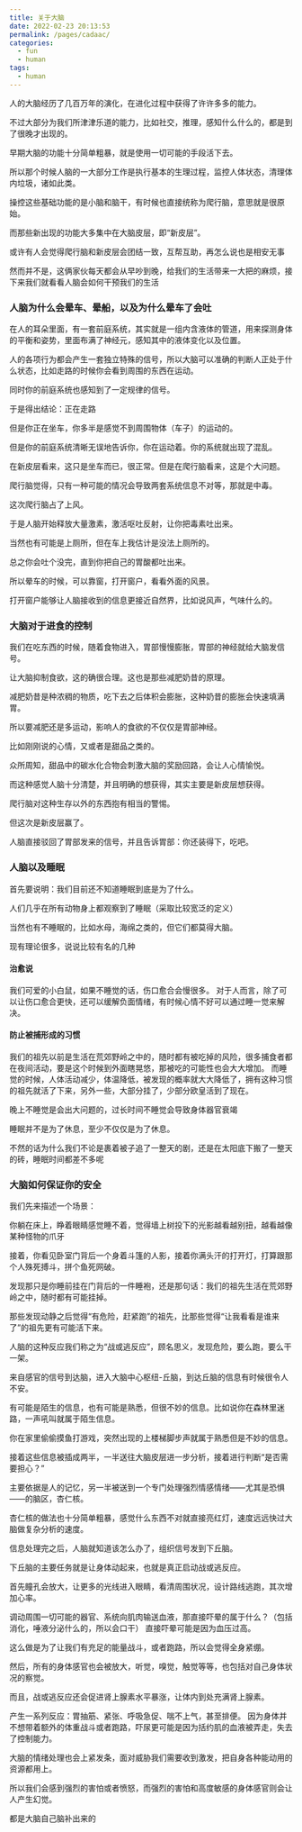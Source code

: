 ```yaml
---
title: 关于大脑
date: 2022-02-23 20:13:53
permalink: /pages/cadaac/
categories:
  - fun
  - human
tags:
  - human
---
```



人的大脑经历了几百万年的演化，在进化过程中获得了许许多多的能力。

不过大部分为我们所津津乐道的能力，比如社交，推理，感知什么什么的，都是到了很晚才出现的。

早期大脑的功能十分简单粗暴，就是使用一切可能的手段活下去。

所以那个时候人脑的一大部分工作是执行基本的生理过程，监控人体状态，清理体内垃圾，诸如此类。

操控这些基础功能的是小脑和脑干，有时候也直接统称为爬行脑，意思就是很原始。

而那些新出现的功能大多集中在大脑皮层，即“新皮层”。



或许有人会觉得爬行脑和新皮层会团结一致，互帮互助，再怎么说也是相安无事

然而并不是，这俩家伙每天都会从早吵到晚，给我们的生活带来一大把的麻烦，接下来我们就看看人脑会如何干预我们的生活

### 人脑为什么会晕车、晕船，以及为什么晕车了会吐

在人的耳朵里面，有一套前庭系统，其实就是一组内含液体的管道，用来探测身体的平衡和姿势，里面布满了神经元，感知其中的液体变化以及位置。

人的各项行为都会产生一套独立特殊的信号，所以大脑可以准确的判断人正处于什么状态，比如走路的时候你会看到周围的东西在运动。

同时你的前庭系统也感知到了一定规律的信号。

于是得出结论：正在走路

但是你正在坐车，你多半是感觉不到周围物体（车子）的运动的。

但是你的前庭系统清晰无误地告诉你，你在运动着。你的系统就出现了混乱。

在新皮层看来，这只是坐车而已，很正常。但是在爬行脑看来，这是个大问题。

爬行脑觉得，只有一种可能的情况会导致两套系统信息不对等，那就是中毒。

这次爬行脑占了上风。

于是人脑开始释放大量激素，激活呕吐反射，让你把毒素吐出来。

当然也有可能是上厕所，但在车上我估计是没法上厕所的。

总之你会吐个没完，直到你把自己的胃酸都吐出来。

所以晕车的时候，可以靠窗，打开窗户，看看外面的风景。

打开窗户能够让人脑接收到的信息更接近自然界，比如说风声，气味什么的。

### 大脑对于进食的控制

我们在吃东西的时候，随着食物进入，胃部慢慢膨胀，胃部的神经就给大脑发信号。

让大脑抑制食欲，这的确很合理。这也是那些减肥奶昔的原理。

减肥奶昔是种浓稠的物质，吃下去之后体积会膨胀，这种奶昔的膨胀会快速填满胃。

所以要减肥还是多运动，影响人的食欲的不仅仅是胃部神经。

比如刚刚说的心情，又或者是甜品之类的。

众所周知，甜品中的碳水化合物会刺激大脑的奖励回路，会让人心情愉悦。

而这种感觉人脑十分清楚，并且明确的想获得，其实主要是新皮层想获得。

爬行脑对这种生存以外的东西抱有相当的警惕。

但这次是新皮层赢了。

人脑直接驳回了胃部发来的信号，并且告诉胃部：你还装得下，吃吧。

### 人脑以及睡眠 

首先要说明：我们目前还不知道睡眠到底是为了什么。

人们几乎在所有动物身上都观察到了睡眠（采取比较宽泛的定义）

当然也有不睡眠的，比如水母，海绵之类的，但它们都莫得大脑。

现有理论很多，说说比较有名的几种

#### 治愈说

我们可爱的小白鼠，如果不睡觉的话，伤口愈合会慢很多。
对于人而言，除了可以让伤口愈合更快，还可以缓解负面情绪，有时候心情不好可以通过睡一觉来解决。

#### 防止被捕形成的习惯

我们的祖先以前是生活在荒郊野岭之中的，随时都有被吃掉的风险，很多捕食者都在夜间活动，要是这个时候到外面瞎晃悠，那被吃的可能性也会大大增加。
而睡觉的时候，人体活动减少，体温降低，被发现的概率就大大降低了，拥有这种习惯的祖先就活了下来，另外一些，大部分挂了，少部分欧皇活到了现在。

晚上不睡觉是会出大问题的，过长时间不睡觉会导致身体器官衰竭

睡眠并不是为了休息，至少不仅仅是为了休息。

不然的话为什么我们不论是裹着被子追了一整天的剧，还是在太阳底下搬了一整天的砖，睡眠时间都差不多呢

### 大脑如何保证你的安全

我们先来描述一个场景：

你躺在床上，睁着眼睛感觉睡不着，觉得墙上树投下的光影越看越别扭，越看越像某种怪物的爪牙

接着，你看见卧室门背后一个身着斗篷的人影，接着你满头汗的打开灯，打算跟那个人殊死搏斗，拼个鱼死网破。

发现那只是你睡前挂在门背后的一件睡袍，还是那句话：我们的祖先生活在荒郊野岭之中，随时都有可能挂掉。

那些发现动静之后觉得“有危险，赶紧跑”的祖先，比那些觉得“让我看看是谁来了”的祖先更有可能活下来。

人脑的这种反应我们称之为“战或逃反应”，顾名思义，发现危险，要么跑，要么干一架。

来自感官的信号到达脑，进入大脑中心枢纽-丘脑，到达丘脑的信息有时候很令人不安。

有可能是陌生的信息，也有可能是熟悉，但很不妙的信息。比如说你在森林里迷路，一声吼叫就属于陌生信息。

你在家里偷偷摸鱼打游戏，突然出现的上楼梯脚步声就属于熟悉但是不妙的信息。

接着这些信息被插成两半，一半送往大脑皮层进一步分析，接着进行判断“是否需要担心？”

主要依据是人的记忆，另一半被送到一个专门处理强烈情感情绪——尤其是恐惧——的脑区，杏仁核。

杏仁核的做法也十分简单粗暴，感觉什么东西不对就直接亮红灯，速度远远快过大脑做复杂分析的速度。

信息处理完之后，人脑就知道该怎么办了，组织信号发到下丘脑。

下丘脑的主要任务就是让身体动起来，也就是真正启动战或逃反应。

首先瞳孔会放大，让更多的光线进入眼睛，看清周围状况，设计路线逃跑，其次增加心率。

调动周围一切可能的器官、系统向肌肉输送血液，那直接吓晕的属于什么？（包括消化，唾液分泌什么的，所以会口干）
直接吓晕可能是因为血压过高。

这么做是为了让我们有充足的能量战斗，或者跑路，所以会觉得全身紧绷。

然后，所有的身体感官也会被放大，听觉，嗅觉，触觉等等，也包括对自己身体状况的察觉。

而且，战或逃反应还会促进肾上腺素水平暴涨，让体内到处充满肾上腺素。

产生一系列反应：胃抽筋、紧张、呼吸急促、喘不上气，甚至排便。
因为身体并不想带着额外的体重战斗或者跑路，吓尿更可能是因为括约肌的血液被弄走，失去了控制能力。

大脑的情绪处理也会上紧发条，面对威胁我们需要收到激发，把自身各种能动用的资源都用上。

所以我们会感到强烈的害怕或者愤怒，而强烈的害怕和高度敏感的身体感官则会让人产生幻觉。



都是大脑自己脑补出来的